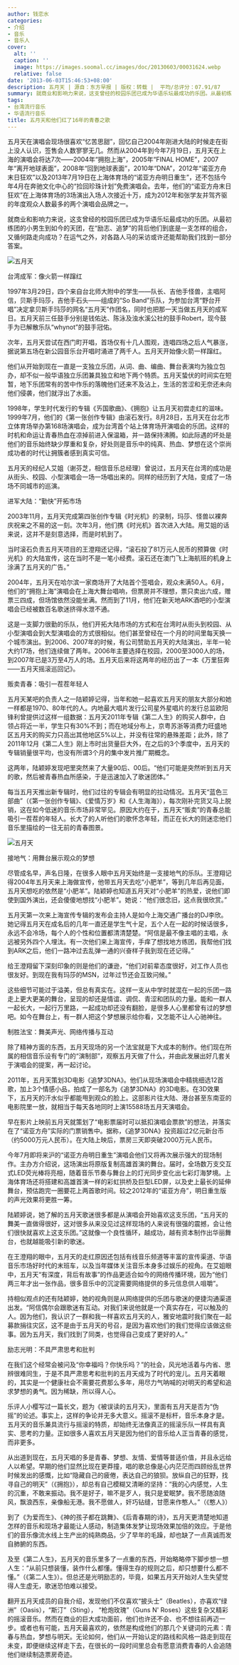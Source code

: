 ```yaml
---
author: 钱恋水
categories:
- 介绍
- 音乐
- 音乐人
cover:
  alt: ''
  caption: ''
  image: https://images.soomal.cc/images/doc/20130603/00031624.webp
  relative: false
date: '2013-06-03T15:46:53+08:00'
description: 五月天 | 源自：东方早报 | 版权：转载 |  平均/总评分：07.91/87
summary: 就商业和影响力来说，这支曾经的校园乐团已成为华语乐坛最成功的乐团。从最初练团的小男生到如今的天团，在“励志、追梦”的背后他们到底是一支怎样的组合，又循何路走向成功？在运气之外，对各路人马的采访或许还能帮助我们找到一部分答案。
tags:
- 台湾流行音乐
- 华语流行音乐
title: 五月天和他们红了16年的青春之歌
---
```


五月天在演唱会现场很喜欢“忆苦思甜”，回忆自己2004年刚进大陆的时候走在街上没人认识，签售会人数寥寥无几。然而从2004年到今年7月19日，五月天在上海的演唱会将达7次――2004年“拥抱上海”，2005年“FINAL HOME”，2007年“离开地球表面”，2008年“回到地球表面”，2010年“DNA”，2012年“诺亚方舟末日狂欢”以及2013年7月19日在上海体育场的“诺亚方舟明日重生”，还不包括今年4月在奔驰文化中心的“捡回珍珠计划”免费演唱会。去年，他们的“诺亚方舟末日狂欢”在上海体育场的3场演出入场人次接近十万，成为2012年和张学友并驾齐驱的年度观众人数最多的两个演唱会品牌之一。

就商业和影响力来说，这支曾经的校园乐团已成为华语乐坛最成功的乐团。从最初练团的小男生到如今的天团，在“励志、追梦”的背后他们到底是一支怎样的组合，又循何路走向成功？在运气之外，对各路人马的采访或许还能帮助我们找到一部分答案。

![五月天](https://images.soomal.cc/images/doc/20130603/00031623.webp)




台湾成军：像火箭一样蹿红

1997年3月29日，四个来自台北师大附中的学生――队长、吉他手怪兽，主唱阿信，贝斯手玛莎，吉他手石头――组成的“So Band”乐队，为参加台湾“野台开唱”决定拿贝斯手玛莎的网名“五月天”作团名，同时也把那一天当做五月天的成军日。五月天前三任鼓手分别是钱佑达、陈泳及浊水溪公社的鼓手Robert，现今鼓手为已解散乐队“whynot”的鼓手冠佑。

次年，五月天尝试在西门町开唱，首场仅有十几人围观，连唱四场之后人气暴涨，据说第五场在新公园音乐台开唱时涌进了两千人。五月天开始像火箭一样蹿红。

他们从开始到现在一直是一支独立乐团，从词、曲、编曲、舞台表演均为独立包办，却不似一般华语独立乐团兼具独立和地下两个特质。五月天蛰伏的时间实在短暂，地下乐团常有的苦中作乐的落魄他们还来不及沾上，生活的苦涩和无奈还未向他们侵袭，他们就浮出了水面。

1998年，学生时代发行的专辑《ㄞ国歌曲》、《拥抱》让五月天初尝走红的滋味。1999年7月，他们的《第一张创作专辑》由滚石发行。8月28日，五月天在台北市立体育场举办第168场演唱会，成为台湾首个站上体育场开演唱会的乐团。这样的时机和命运让青春热血在凉掉前进入保温箱，并一路保持沸腾。如此际遇的坏处是他们的音乐始终缺少厚重和复杂，好处则是音乐中的纯真、热血、梦想在这个崇尚成功者的时代让拥簇者感到真实可信。

五月天的经纪人艾姐（谢芬芝，相信音乐总经理）曾说过，五月天在台湾的成功是从街头、校园、小型演唱会一场一场唱出来的。同样的经历到了大陆，变成了一场场不同城市的巡演。

进军大陆：“勤快”开拓市场

2003年11月，五月天完成第四张创作专辑《时光机》的录制，玛莎、怪兽以裸奔庆祝来之不易的这一刻。次年3月，他们携《时光机》首次进入大陆。用艾姐的话来说，这并不是刻意选择，而是时机到了。

当时滚石负责五月天项目的王澄翔还记得，“滚石投了81万元人民币的预算做《时光机》的大陆宣传，这在当时不是一笔小经费。滚石还在澳门飞上海航班的机身上涂满了五月天的广告。”

2004年，五月天在哈尔滨一家商场开了大陆首个签唱会，观众未满50人。6月，他们的“拥抱上海”演唱会在上海大舞台唱响，但票房并不理想，票只卖出六成，赠票三四成，但场馆依然没能坐满。然而到了11月，他们在新天地ARK酒吧的小型演唱会已经被数百名歌迷挤得水泄不通。

这是一支脚力很勤的乐队，他们开拓大陆市场的方式和在台湾时从街头到校园、从小型演唱会到大型演唱会的方式很相似。他们甚至曾经在一个月的时间里每天换一个城市演出。到2006、2007年的时候，有公司赞助五月天的大陆演出，半年一轮大约17场，他们连续做了两年。2006年主要选择在校园，2000至3000人的场，到2007年已是3万至4万人的场。五月天后来将这两年的经历出了一本《万里狂奔――五月天摇滚巡回记》。

贩卖青春：吸引一茬茬年轻人

五月天某吧的负责人之一陆颖婷记得，当年和她一起喜欢五月天的朋友大部分和她一样都是1970、80年代的人。内地最大唱片发行公司星外星唱片的发行总监欧阳锋利曾提供过这样一组数据：五月天2011年专辑《第二人生》的购买人群中，白领占将近一半，学生只有30%不到；而在地域分布上，京粤苏浙等消费力旺盛地区五月天的购买力只高出其他地区5%以上，并没有往常的悬殊差距；此外，除了2011年12月《第二人生》刚上市时出货量巨大外，在之后的3个季度中，五月天的专辑销量很平均，也没有所谓3个月的集中发片推广期概念。

这两年，陆颖婷发现吧里突然来了大量90后、00后。“他们可能是突然听到五月天的歌，然后被青春热血所感染，于是迅速加入了歌迷团体。”

每当五月天推出新专辑时，他们过往的专辑会有明显的拉动情况。五月天“蓝色三部曲”（《第一张创作专辑》、《爱情万岁》和《人生海海》），每次刚补完货又马上脱销，这在如今低迷的音乐市场非常罕见。原因大约在于，五月天“贩卖”的青春总能吸引一茬茬的年轻人。长大了的人听他们的歌怀念年轻，而正在长大的则迷恋他们音乐里描绘的一往无前的青春图景。

![五月天](https://images.soomal.cc/images/doc/20130603/00031624.webp)




接地气：用舞台展示观众的梦想

尽管成名早，声名日隆，在很多人眼中五月天始终是一支接地气的乐队。王澄翔记得2004年五月天来上海做宣传，他带五月天去吃“小肥羊”，等到几年后再见面，五月天想吃的依然是“小肥羊”。陆颖婷也知道五月天对“小肥羊”的热爱，说他们即使到国外演出，还会傻傻地想找“小肥羊”。她说：“他们很念旧，这点我很欣赏。”

五月天第一次来上海宣传专辑的发布会主持人是如今上海交通广播台的DJ李欣。她记得五月天在成名后的几年一直还是学生气十足，五个人在一起的时候话很多，永远不会冷场，每个人的个性和位置都清清楚楚。“阿信是最不像主唱的主唱，永远被另外四个人埋汰。有一次他们来上海宣传，手痒了想找地方练团，我帮他们找到ARK之后，他们一路冲过去乱弹一通的兴奋样子我到现在还记得。”

给王澄翔留下深刻印象的则是他们的谦逊，“他们对前辈态度很好，对工作人员也很友好。到现在我有玛莎的MSN，过年过节还会互致问候。”

这些细节可能过于溢美，但总有真实在。这样一支从中学时就混在一起的乐团一路走上更大更美的舞台，呈现的却还是情谊、调侃、青涩和团队的力量。能和一群人一起长大，一起行万里路，一起成功却还没有翻脸，是很多人心里都曾有过的梦想吧。如今在舞台上，有一群人把这个梦想展示给你看，又怎能不让人心驰神往。

制胜法宝：舞美声光、网络传播与互动

除了精神方面的东西，五月天现场的另一个法宝就是下大成本的制作。他们现在所属的相信音乐设有专门的“演制部”，观察五月天做了什么，并由此发展出好几套关于演唱会的提案，再一起讨论。

2011年，五月天策划3D电影《追梦3DNA》。他们从现场演唱会中精挑细选12首歌，加上3个情感小品，拍成了一部名为《追梦3DNA》的3D电影。在3D效果下，五月天的汗水似乎都能甩到观众的脸上。这部影片往大陆、港台甚至东南亚的电影院里一放，就相当于每天各地同时上演15588场五月天演唱会。

早在影片上映前五月天就策划了“电影票届时可以抵扣演唱会票款”的想法，并落实在了“诺亚方舟”实际的门票销售中。据称，《追梦3DNA》投资超过2亿元新台币（约5000万元人民币）。在大陆上映后，票房三天即突破2000万元人民币。

今年7月即将来沪的“诺亚方舟明日重生”演唱会他们又将再次展示强大的现场制作。主办方介绍说，这场演出将原版复制高雄首演的舞台。届时，全场数万支交互式LED荧光棒将亮相，随着音乐节奏与舞台上的灯光同步变化出七彩灯海梦境。上海体育场还将搭建和高雄首演一样的彩虹拱桥及巨型LED屏，以及史上最长的延伸舞台，预估跑完一圈要花上两首歌时间。较之2012年的“诺亚方舟”，明日重生版的声光效果将更胜一筹。

陆颖婷说，她了解的五月天歌迷很多都是从演唱会开始喜欢这支乐团，“五月天的舞美一直做得很好，这对很多从来没见过这样现场的人来说有很强的震撼，会让他们很快就喜欢上这支乐团。”这就像一个良性循环，越成功，越有资本制作出华丽舞台，也就越能吸引新的歌迷。

在王澄翔的眼中，五月天的走红原因还包括有线音乐频道等丰富的宣传渠道、华语音乐市场好时代的末班车，以及当年媒体关注音乐本身多过娱乐的视角。在艾姐眼中，五月天“有深度，背后有故事”的作品更适合如今的网络传播环境，因为“他们两三年才出一张作品，很多音乐中的沉淀需要网络提供的多元信息供人咀嚼”。

持相似观点的还有陆颖婷，她的视角则是从网络提供的乐团与歌迷的便捷沟通渠道出发。“阿信偶尔会跟歌迷有互动。对我们来说他就是一个真实存在，可以触及的人。因为他们，我认识了一群和我一样喜欢五月天的人，雅安地震时我们聚在一起募款捐往灾区，这不是由于五月天的号召，是因为喜欢他们的我们觉得应该做这些事。因为五月天，我们找到了同类，也觉得自己变成了更好的人。”

励志光明：不具严肃思考和批判

在我们这个经常会被问及“你幸福吗？你快乐吗？”的社会，风光地活着与内省、思辨很难同生，于是不具严肃思考和批判的五月天成为了时代的宠儿。五月天着眼的，其实是一个健康社会不需要花费那么多年，用尽力气呐喊的对明天的希望和追求梦想的勇气。因为稀缺，所以得人心。

乐评人小樱写过一篇长文，题为《被误读的五月天》，里面有五月天是否为“伪摇”的论述。事实上，这样的争论并无多大意义。摇滚不是标杆，音乐本身才是。五月天的音乐兼具流行与摇滚的特质，却始终无法像真正的摇滚乐队一样具有真实、思考的力量。正如很多人喜欢五月天是因为他们的音乐给人正当青春的感觉，而非更多。

从出道到现在，五月天唱的多是青春、梦想、友情、爱情等普适价值，并且永远给人以希望。早期的他们显然比现在更莽撞，唱的歌总像是心内茫茫而四顾纷乱世界时候发出的感慨，比如“隐藏自己的疲倦，表达自己的狼狈。放纵自己的狂野，找寻自己的明天”（《拥抱》），却总有自己模糊又清晰的坚持：“我的心内感觉，人生的沉重，不敢来振动。我不是好子，嘛不是歹人，我只是爱眠梦。我不愿随浪随风，飘浪西东，亲像船无港。我不愿做人，奸巧钻缝，甘愿来作憨人。”（《憨人》）

到了《为爱而生》、《神的孩子都在跳舞》、《后青春期的诗》，五月天更清楚地知道怎样的音乐和现场才最能让人感动，制造集体发梦让现场效果加倍的效应。于是他们的音乐像流水线上生产出的纯熟商品，少了早年的毛躁，却也缺了一点真诚而发自肺腑的东西。

及至《第二人生》，五月天的音乐里多了一点重的东西，开始略略停下脚步想一想人生：“从前只想装懂，装作什么都懂。懂得生存的规则之后，却只想要什么都不懂。”（《第二人生》）。但总还是光明励志的，毕竟，如果五月天开始对人生失望觉得人生虚无，歌迷恐怕难以接受。

翻开五月天成员的自我介绍，发现他们不仅喜欢“披头士”（Beatles），亦喜欢“绿洲”（Oasis），“斯汀”（Sting）， “枪炮玫瑰”（Guns N' Roses）这些复杂又精彩的摇滚音乐。然而在商业的巨大成功面前，他们也许还不会、也不想往前再迈一步。或者也有可能，五月天最喜欢的，依然是构成他们的那几个关键词的元素：青春与热血，梦想与明天。无论如何，他们从一开始认定的路线和风格一路走到现在未变，即便继续这样走下去，在很长的一段时间里总会有愿意消费青春的人会追随他们继续制造票房奇迹。